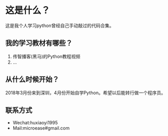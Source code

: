 # 这是什么？
这是我个人学习python曾经自己手动敲过的代码合集。
## 我的学习教材有哪些？
1. 传智播客(黑马)的Python教程视频
2. ...

## 从什么时候开始？
2018年3月份来到深圳，4月份开始自学Python。希望以后能转行做一个程序员。

## 联系方式
* Wechat:huxiaoyi1995
* Mail:microease#gmail.com